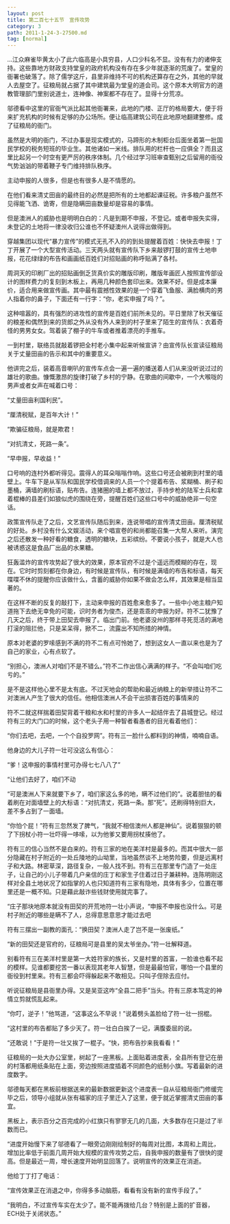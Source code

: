 ```yaml
---
layout: post
title: 第二百七十五节　宣传攻势
category: 3
path: 2011-1-24-3-27500.md
tag: [normal]
---
```


…江众麻雀毕黄太小了此六临高是小具穷县，人口少科名不显。没有有力的诸伸支持。这些靠地方财政支持堂皇的政府机构没有存在多少年就逐渐的荒废了。堂皇的衙署也破落了。除了儒学这斤，县里非维持不可的机构还算存在之外，其他的早就人去屋空了。征粮局就占据了其中建筑最为堂皇的道会司。这个原本大明官方的道教管理部门里别说道士，连神像、神案都不存在了。显得十分荒凉。

邬德看中这里的官衙气派比起其他衙署来，此地的门楼、正厅的格局要大，便于将来扩充机构的时候有足够的办公场所。便让临高建筑公司在此地原地翻建整修。成了征粮局的衙门。

虽然是大明的衙门，不过办事是现实模式的，马蹄形的木制柜台后面坐着第一批国民学校的税务短班的毕业生。其他诸如一米线。排队用的栏杆也一应俱全？而且这里比起另一个时空有更严厉的秩序体制。几个经过学习班审查甄别之后留用的衙役气势汹汹的带着鞭子专门维持排队秩序。

主动申报的人很多，但是也有很多人是不情愿的。

在他们看来清丈田亩的最终目的必然是把所有的土地都起课征税。许多粮户虽然不见得能飞洒、诡寄，但是隐瞒田亩数量却是容易的事情。

但是澳洲人的威胁也是明明白白的：凡是到期不申报，不登记。或者申报失实得，未登记的土地将一律没收归公谁也不怀疑澳州人说得出做得到。

穿越集团以现代“暴力宣传”的模式无孔不入的的到处提醒着百姓：快快去申报！丁丁开展了一个大型宣传活动。三天两头就有宣传队下乡来敲锣打鼓的宣传土地申报，花花绿绿的布告和画画纸百姓们对招贴画的称呼贴满了各村。

周洞天的印刷厂出的招贴画倒乏货真价实的雕版印刷，雕版年画匠人按照宣传部设计的图样费力的复刻到木板上，再用几种颜色套印出来。效果不好。但是成本廉价，适合用来做宣传画。其中最有震撼性效果的是一个穿着飞鱼服、满脸横肉的男人指着你的鼻子，下面还有一行字：“你，老实申报了吗？”。

这种喧嚣的，具有强烈的进攻性的宣传是百姓们前所未见的。平日里除了秋天催征的粮差和偶然到来的货郎之外从没有外人来到的村子里来了陌生的宣传队：衣着奇怪的男男女女。驾着装了棚子的牛车或者推着漂亮的手推车。

一到村里，联络员就敲着锣把全村老小集中起来听候宣讲？由宣传队长宣读征粮局关于丈量田亩的告示和其中的重要意义。

他讲完之后，装着高音喇叭的宣传车点会一遍一遍的播送着人们从来没听说过过的雄壮的歌曲。慷慨激昂的旋律打破了乡村的宁静。在歌曲的间歇中，一个大喉咙的男声或者女声在喊着口号：

“丈量田亩利国利民”。

“厘清税赋，是百年大计！”

“欺骗征粮局，就是欺君！

“对抗清丈，死路一条”。

“早申报，早收益！”

口号响的连村外都听得见。震得人的耳朵嗡嗡作响。这些口号还会被刷到村里的墙壁上。牛车下是从军队和国民学校借调来的人员一个个提着布告、浆糊桶、刷子和墨桶，满墙的刷标语，贴布告。连猪圈的墙上都不放过，手持步枪的陆军士兵和拿着棍棒的县差们如狼似虎的围绕在旁，提醒百姓们这些口号中的威胁绝非一句空话。

政策宣传队走了之后，文艺宣传队随后到来，连说带唱的宣传清丈田亩。厘清税赋的好处。乡村没有什么文娱活动，来个唱宣卷的和尚都能召集一大帮人来听。演完之后还散发一种好看的糖食，透明的糖块，五彩缤纷。不要说小孩子，就是大人也被诱惑这是食品厂出品的水果糖。

狂轰滥炸的宣传攻势起了很大的效果，原本官府不过是个遥远而模糊的存在，现在。它时时剪刻都在你身边，有时候是宣传队，有时候是满墙的布告和标语，每天喋喋不休的提醒你应该做什么，含蓄的威胁你如果不做会怎么样，其效果是相当显著的。

在这样不断的反复的敲打下，主动来申报的百姓愈来愈多了。一些中小地主粮户知道拖下去绝无幸免的可能，识时务者为俊杰，还是乖乖的申报为好。符不二犹豫了几天之后，终于带上田契去申报了。临出门前。他老婆没州的那样寻死觅活的满地打滚的阻拦他，只是呆呆得，掀不二，流露出不知所措的神情。

原本对老婆的罗嗦感到不满的符不二有点可怜她了，想到这女人一直以来也是为了自己的家业，心有点软了。

“别担心，澳洲人对咱们不是不错么。”符不二作出信心满满的样子。“不会叫咱们吃亏的。”

是不是这样他心里不是太有底。不过天地会的帮助和最近纳粮上的新举措让符不二对澳洲人产生了很大的信任。他相信澳洲人不会干出损害百姓的事情来的

符不二就这样揣着田契背着干粮和水和村里的许多人一起结伴去了县城登记。经过符有三的大门口的时候，这个老头子用一种智者看愚者的目光看着他们：

“你们去吧，去吧，一个个自投罗网”。符有三一脸什么都料到的神情，喃喃自语。

他身边的大儿子符一壮可没这么有信心：

“爹！这申报的事情村里可办得七七八八了”

“让他们去好了，咱们不动

“可是澳洲人下来就要下乡了，咱们家这么多的地，瞒不过他们的”。说着胆怯的看着刷在对面墙壁上的大标语：“对抗清丈，死路一条。那“死”。还刷得特别巨大，差不多占到了一面墙。

“你怕个屁！”符有三忽然发了脾气，“我就不相信澳州人都是神仙”。说着狠狠的顿了下拐杖小符一壮吓得一哆嗦，以为他爹又要用拐杖揍他了。

符有三的信心当然不是白来的。符有三家的地在美洋村是最多的。而其中很大一部分隐藏在村子附近的一处丘陵地的山坳里，当地虽然谈不上地势险要，但是远离村子和大路。林密草深，路径复杂，一般人找不到。符有三在那里专门造了一处庄子，让自己的小儿子带着几户亲信的庄丁和家生子住着过日子兼耕种。连陈明刚这样对全县土地状况了如指掌的人也只知道符有三家有隐地，具体有多少，位置在哪里还是一概不知。只是藉此敲诈些钱财使用就完事了。

“庄子那块地原本就没有田契的开荒地符一壮小声说，“申报不申报也没什么。可是村子附近的哪些是瞒不了人，总得意思意思才能过去吧

符有三摆出一副教的面孔：“换田契？澳洲人走了岂不是一张废纸。”

“新的田契还是官府的，征粮局可是县里的吴太爷坐办。”符一壮解释道。

别看符有三在美洋村里是第一大姓符家的族长，又是村里的首富，一脸谁也看不起的模样。见谁都要挖苦一番以表现其老年人智慧，但是最最怕官，哪怕一个县里的衙役到村里来。符有三都会吓得躲起来不敢相见。只叫子侄除去应付。

听说征粮局是县衙里办得。又是吴亚这咋“全县二把手”当头。符有三原本笃定的神情立剪就慌乱起来。

“你叮，逆子！”他骂道，“这事这么不早说！”说着劈头盖脸给了符一壮一拐棍。

“这村里的布告都贴了多少天了。符一壮白白挨了一记，满腹委屈的说。

“还敢说！”于是符一壮又挨了一棍子。“快，把布告抄来我看看！”

征粮局的一处大办公室里，树起了一座黑板。上面贴着进度表，全县所有登记在册的村落都用纸条贴在上面，旁边按照进度插着不同颜色的纸制小旗。写着最新的进度数字。

邬德每天都在黑板前根据送来的最新数据更新这个进度表一自从征粮局衙门修缓完毕之后，领导小组就从张有福家的庄子里迁入了这里，便于就近掌握清丈田亩的事宜。

黑板上，表示百分之百完成的小红旗只有寥寥无几的几面，大多数存在只是过了半数而已。

“进度开始慢下来了邬德看了一眼旁边刚刚绘制好的每周对比图，本周和上周比，增加比率低于前面几周开始大规模的宣传攻势之后，自我申报的数量有了很快的提高。但是最近一周，增长速度开始明显回落了。说明宣传的效果正在消逝。

他给丁丁打了电话：

“宣传效果正在消退之中，你得多多动脑筋，看看有没有新的宣传手段了。”

“我明白，不过宣传车实在太少了。能不能再拨给几台？特别是上面的扩音器，ECH处于关闭状态。”